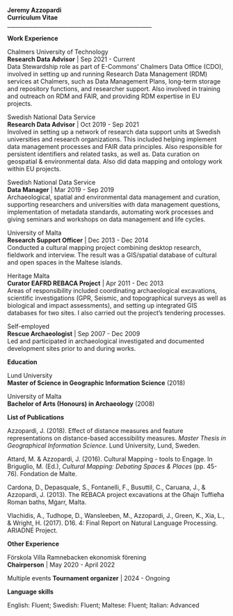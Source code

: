   
**Jeremy Azzopardi**  
**Curriculum Vitae**  
\_\_\_\_\_\_\_\_\_\_\_\_\_\_\_\_\_\_\_\_\_\_\_\_\_\_\_\_\_\_\_\_\_\_\_\_\_\_\_\_\_\_\_\_\_\_\_\_\_\_\_\_

**Work Experience**

Chalmers University of Technology  
**Research Data Advisor** | Sep 2021 \- Current  
Data Stewardship role as part of E-Commons’ Chalmers Data Office (CDO), involved in setting up and running Research Data Management (RDM) services at Chalmers, such as Data Management Plans, long-term storage and repository functions, and researcher support. Also involved in training and outreach on RDM and FAIR, and providing RDM expertise in EU projects.

Swedish National Data Service  
**Research Data Advisor** | Oct 2019 \- Sep 2021  
Involved in setting up a network of research data support units at Swedish universities and research organizations. This included helping implement data management processes and FAIR data principles. Also responsible for persistent identifiers and related tasks, as well as. Data curation on geospatial & environmental data. Also did data mapping and ontology work within EU projects.

Swedish National Data Service  
**Data Manager** | Mar 2019 \- Sep 2019  
Archaeological, spatial and environmental data management and curation, supporting researchers and universities with data management questions, implementation of metadata standards, automating work processes and giving seminars and workshops on data management and life cycles.

University of Malta  
**Research Support Officer** | Dec 2013 \- Dec 2014  
Conducted a cultural mapping project combining desktop research, fieldwork and interview. The result was a GIS/spatial database of cultural and open spaces in the Maltese islands.

Heritage Malta  
**Curator EAFRD REBACA Project** | Apr 2011 \- Dec 2013  
Areas of responsibility included coordinating archaeological excavations, scientific investigations (GPR, Seismic, and topographical surveys as well as biological and impact assessments), and setting up integrated GIS databases for two sites. I also carried out the project’s tendering processes.

Self-employed  
**Rescue Archaeologist** | Sep 2007 \- Dec 2009  
Led and participated in archaeological investigated and documented development sites prior to and during works.

**Education**

Lund University  
**Master of Science in Geographic Information Science** (2018)

University of Malta  
**Bachelor of Arts (Honours) in Archaeology**  (2008)

**List of Publications**

Azzopardi, J. (2018). Effect of distance measures and feature representations on distance-based accessibility measures. *Master Thesis in Geographical Information Science*. Lund University, Lund, Sweden.

Attard, M. & Azzopardi, J. (2016). Cultural Mapping \- tools to Engage. In Briguglio, M. (Ed.),  *Cultural Mapping:  Debating Spaces & Places* (pp. 45-76). Fondation de Malte.  

Cardona, D., Depasquale, S., Fontanelli, F., Busuttil, C., Caruana, J., & Azzopardi, J. (2013). The REBACA project excavations at the Għajn Tuffieħa Roman baths, Mġarr, Malta.

Vlachidis, A., Tudhope, D., Wansleeben, M., Azzopardi, J., Green, K., Xia, L., & Wright, H. (2017). D16. 4: Final Report on Natural Language Processing. ARIADNE Project.

**Other Experience**

Förskola Villa Ramnebacken ekonomisk förening  
**Chairperson** | May 2020 \- April 2022

Multiple events
**Tournament organizer** | 2024 \- Ongoing

**Language skills**

English: Fluent; Swedish: Fluent; Maltese: Fluent; Italian: Advanced
